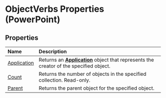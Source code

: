 
# ObjectVerbs Properties (PowerPoint)

## Properties



|**Name**|**Description**|
|:-----|:-----|
|[Application](64b99393-c7cf-28c2-d3bd-86a073db015a.md)|Returns an  **[Application](978c2b99-4271-b953-4283-73b5f3d96f41.md)** object that represents the creator of the specified object.|
|[Count](8aabdb50-1e4a-655b-5336-5ae7be5a65b1.md)|Returns the number of objects in the specified collection. Read-only.|
|[Parent](6fdcb62a-4387-2af9-d146-3a74295685c4.md)|Returns the parent object for the specified object.|
